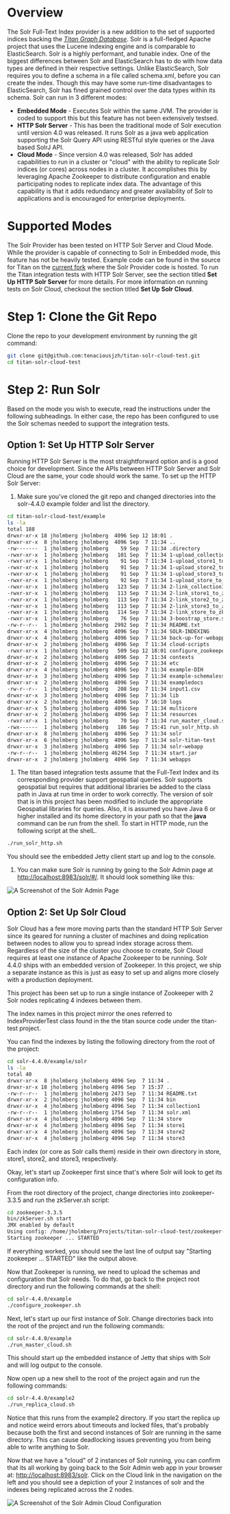 Overview
=========

The Solr Full-Text Index provider is a new addition to the set of supported indices backing the [*Titan Graph Database*](http://thinkaurelius.github.io/titan/).  Solr is a full-fledged Apache project that uses the Lucene indexing engine and is comparable to ElasticSearch. Solr is a highly performant, and tunable index. One of the biggest differences between Solr and ElasticSearch has to do with how data types are defined in their respective settings. Unlike ElasticSearch, Solr requires you to define a schema in a file called schema.xml, before you can create the index. Though this may have some run-time disadvantages to ElasticSearch, Solr has fined grained control over the data types within its schema. Solr can run in 3 different modes: 
* __Embedded Mode__ - Executes Solr within the same JVM. The provider is coded to support this but this feature has not been extensively testsed.
* __HTTP Solr Server__ - This has been the traditional mode of Solr execution until version 4.0 was released. It runs Solr as a java web application supporting the Solr Query API using RESTful style queries or the Java based SolrJ API.
* __Cloud Mode__ - Since version 4.0 was released, Solr has added capabilities to run in a cluster or "cloud" with the ability to replicate Solr indices (or cores) across nodes in a cluster. It accomplishes this by leveraging Apache Zookeeper to distribute configuration and enable participating nodes to replicate index data. The advantage of this capability is that it adds redundancy and greater availability of Solr to applications and is encouraged for enterprise deployments.

Supported Modes
===============

The Solr Provider has been tested on HTTP Solr Server and Cloud Mode. While the provider is capable of connecting to Solr in Embedded mode, this feature has not be heavily tested.  Example code can be found in the source for Titan on the [current fork](https://github.com/tenaciousjzh/titan) where the Solr Provider code is hosted. To run the Titan integration tests with HTTP Solr Server, see the section titled **Set Up HTTP Solr Server** for more details. For more information on running tests on Solr Cloud, checkout the section titled **Set Up Solr Cloud**.

Step 1: Clone the Git Repo
=======

Clone the repo to your development environment by running the git command:
```sh
git clone git@github.com:tenaciousjzh/titan-solr-cloud-test.git
cd titan-solr-cloud-test
```

Step 2: Run Solr
================

Based on the mode you wish to execute, read the instructions under the following subheadings. In either case, the repo has been configured to use the Solr schemas needed to support the integration tests.

Option 1: Set Up HTTP Solr Server
-----------------------
Running HTTP Solr Server is the most straightforward option and is a good choice for development. Since the APIs between HTTP Solr Server and Solr Cloud are the same, your code should work the same. To set up the HTTP Solr Server:
1. Make sure you've cloned the git repo and changed directories into the solr-4.4.0 example folder and list the directory.
```bash
cd titan-solr-cloud-test/example
ls -la
total 188
drwxr-xr-x 18 jholmberg jholmberg  4096 Sep 12 18:01 .
drwxr-xr-x  8 jholmberg jholmberg  4096 Sep  7 11:34 ..
-rw-------  1 jholmberg jholmberg    59 Sep  7 11:34 .directory
-rwxr-xr-x  1 jholmberg jholmberg   101 Sep  7 11:34 1-upload_collection1_to_zk.sh
-rwxr-xr-x  1 jholmberg jholmberg    91 Sep  7 11:34 1-upload_store1_to_zk.sh
-rwxr-xr-x  1 jholmberg jholmberg    91 Sep  7 11:34 1-upload_store2_to_zk.sh
-rwxr-xr-x  1 jholmberg jholmberg    91 Sep  7 11:34 1-upload_store3_to_zk.sh
-rwxr-xr-x  1 jholmberg jholmberg    92 Sep  7 11:34 1-upload_store_to_zk.sh
-rwxr-xr-x  1 jholmberg jholmberg   123 Sep  7 11:34 2-link_collection1_to_zk.sh
-rwxr-xr-x  1 jholmberg jholmberg   113 Sep  7 11:34 2-link_store1_to_zk.sh
-rwxr-xr-x  1 jholmberg jholmberg   113 Sep  7 11:34 2-link_store2_to_zk.sh
-rwxr-xr-x  1 jholmberg jholmberg   113 Sep  7 11:34 2-link_store3_to_zk.sh
-rwxr-xr-x  1 jholmberg jholmberg   114 Sep  7 11:34 2-link_store_to_zk.sh
-rwxr-xr-x  1 jholmberg jholmberg    76 Sep  7 11:34 3-boostrap_store.sh
-rw-r--r--  1 jholmberg jholmberg  2992 Sep  7 11:34 README.txt
drwxr-xr-x  4 jholmberg jholmberg  4096 Sep  7 11:34 SOLR-INDEXING
drwxr-xr-x  4 jholmberg jholmberg  4096 Sep  7 11:34 back-up-for-webapps
drwxr-xr-x  2 jholmberg jholmberg  4096 Sep  7 11:34 cloud-scripts
-rwxr-xr-x  1 jholmberg jholmberg   509 Sep 12 18:01 configure_zookeeper.sh
drwxr-xr-x  2 jholmberg jholmberg  4096 Sep  7 11:34 contexts
drwxr-xr-x  2 jholmberg jholmberg  4096 Sep  7 11:34 etc
drwxr-xr-x  4 jholmberg jholmberg  4096 Sep  7 11:34 example-DIH
drwxr-xr-x  3 jholmberg jholmberg  4096 Sep  7 11:34 example-schemaless
drwxr-xr-x  2 jholmberg jholmberg  4096 Sep  7 11:34 exampledocs                                                     
-rw-r--r--  1 jholmberg jholmberg   208 Sep  7 11:34 input1.csv                                                      
drwxr-xr-x  3 jholmberg jholmberg  4096 Sep  7 11:34 lib                                                             
drwxr-xr-x  2 jholmberg jholmberg  4096 Sep  7 16:10 logs                                                            
drwxr-xr-x  5 jholmberg jholmberg  4096 Sep  7 11:34 multicore                                                       
drwxr-xr-x  2 jholmberg jholmberg  4096 Sep  7 11:34 resources                                                       
-rwxr-xr-x  1 jholmberg jholmberg    70 Sep  7 11:34 run_master_cloud.sh                                             
-rwx------  1 jholmberg jholmberg   186 Sep  7 15:41 run_solr_http.sh                                                
drwxr-xr-x  8 jholmberg jholmberg  4096 Sep  7 11:34 solr                                                            
drwxr-xr-x  6 jholmberg jholmberg  4096 Sep  7 11:34 solr-titan-test                                                 
drwxr-xr-x  3 jholmberg jholmberg  4096 Sep  7 11:34 solr-webapp                                                     
-rw-r--r--  1 jholmberg jholmberg 46294 Sep  7 11:34 start.jar                                                       
drwxr-xr-x  2 jholmberg jholmberg  4096 Sep  7 11:34 webapps 
```
1. The titan based integration tests assume that the Full-Text Index and its corresponding provider support geospatial queries. Solr supports geospatial but requires that additional libraries be added to the class path in Java at run time in order to work correctly. The version of solr that is in this project has been modified to include the appropriate Geospatial libraries for queries.  Also, it is assumed you have Java 6 or higher installed and its home directory in your path so that the **java** command can be run from the shell. To start in HTTP mode, run the following script at the shelL.
                                                                                                                                                                                                                                                                                                                                                                                                                                                                                                                      
```bash
./run_solr_http.sh
```
You should see the embedded Jetty client start up and log to the console.
1. You can make sure Solr is running by going to the Solr Admin page at [http://localhost:8983/solr/#/](http://localhost:8983/solr/#/). It should look something like this:

![A Screenshot of the Solr Admin Page](/media/solr_admin_screenshot.png "A Screenshot of the Solr Admin Page")

Option 2: Set Up Solr Cloud
-----------------
Solr Cloud has a few more moving parts than the standard HTTP Solr Server since its geared for running a cluster of machines and doing replication between nodes to allow you to spread index storage across them. Regardless of the size of the cluster you choose to create, Solr Cloud requires at least one instance of Apache Zookeeper to be running. Solr 4.4.0 ships with an embedded version of Zookeeper. In this project, we ship a separate instance as this is just as easy to set up and aligns more closely with a production deployment. 

This project has been set up to run a single instance of Zookeeper with 2 Solr nodes replicating 4 indexes between them. 

The index names in this project mirror the ones referred to IndexProviderTest class found in the the titan source code under the titan-test project. 

You can find the indexes by listing the following directory from the root of the project:

```bash
cd solr-4.4.0/example/solr
ls -la
total 40
drwxr-xr-x  8 jholmberg jholmberg 4096 Sep  7 11:34 .
drwxr-xr-x 18 jholmberg jholmberg 4096 Sep  7 15:37 ..
-rw-r--r--  1 jholmberg jholmberg 2473 Sep  7 11:34 README.txt
drwxr-xr-x  2 jholmberg jholmberg 4096 Sep  7 11:34 bin
drwxr-xr-x  4 jholmberg jholmberg 4096 Sep  7 11:34 collection1
-rw-r--r--  1 jholmberg jholmberg 1754 Sep  7 11:34 solr.xml
drwxr-xr-x  4 jholmberg jholmberg 4096 Sep  7 11:34 store
drwxr-xr-x  4 jholmberg jholmberg 4096 Sep  7 11:34 store1
drwxr-xr-x  4 jholmberg jholmberg 4096 Sep  7 11:34 store2
drwxr-xr-x  4 jholmberg jholmberg 4096 Sep  7 11:34 store3
```
Each index (or core as Solr calls them) reside in their own directory in store, store1, store2, and store3, respectively.

Okay, let's start up Zookeeper first since that's where Solr will look to get its configuration info. 

From the root directory of the project, change directories into zookeeper-3.3.5 and run the zkServer.sh script:

```bash
cd zookeeper-3.3.5
bin/zkServer.sh start
JMX enabled by default
Using config: /home/jholmberg/Projects/titan-solr-cloud-test/zookeeper-3.3.5/bin/../conf/zoo.cfg
Starting zookeeper ... STARTED
```
If everything worked, you should see the last line of output say "Starting zookeeper ... STARTED" like the output above.

Now that Zookeeper is running, we need to upload the schemas and configuration that Solr needs. To do that, go back to the project root directory and run the following commands at the shell:

```bash
cd solr-4.4.0/example
./configure_zookeeper.sh
```

Next, let's start up our first instance of Solr. Change directories back into the root of the project and run the following commands:

```bash
cd solr-4.4.0/example
./run_master_cloud.sh
```

This should start up the embedded instance of Jetty that ships with Solr and will log output to the console. 

Now open up a new shell to the root of the project again and run the following commands:

```bash
cd solr-4.4.0/example2
./run_replica_cloud.sh
```
Notice that this runs from the example2 directory. If you start the replica up and notice weird errors about timeouts and locked files, that's probably because both the first and second instances of Solr are running in the same directory. This can cause deadlocking issues preventing you from being able to write anything to Solr.

Now that we have a "cloud" of 2 instances of Solr running, you can confirm that its all working by going back to the Solr Admin web app in your browser at: [http://localhost:8983/solr](http://localhost:8989/solr). Click on the Cloud link in the navigation on the left and you should see a depiction of your 2 instances of solr and the indexes being replicated across the 2 nodes.

![A Screenshot of the Solr Admin Cloud Configuration](/media/solr_admin_cloud_screenshot.png "A Screenshot of the Solr Admin Cloud Configuration")